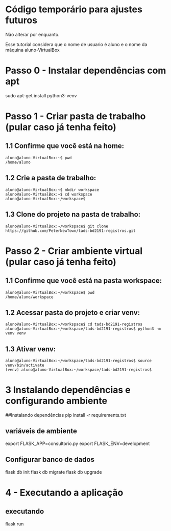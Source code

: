 # Código temporário para ajustes futuros
Não alterar por enquanto.

Esse tutorial considera que o nome de usuario é aluno e o nome da máquina aluno-VirtualBox

# Passo 0 - Instalar dependências com apt
sudo apt-get install python3-venv

# Passo 1 - Criar pasta de trabalho (pular caso já tenha feito)

## 1.1 Confirme que você está na home:
```console
aluno@aluno-VirtualBox:~$ pwd
/home/aluno
```

## 1.2 Crie a pasta de trabalho:
```console
aluno@aluno-VirtualBox:~$ mkdir workspace
aluno@aluno-VirtualBox:~$ cd workspace
aluno@aluno-VirtualBox:~/workspace$
```

## 1.3 Clone do projeto na pasta de trabalho:
```console
aluno@aluno-VirtualBox:~/workspace$ git clone https://github.com/PeterNewTown/tads-bd2191-registros.git
```

# Passo 2 - Criar ambiente virtual (pular caso já tenha feito)

## 1.1 Confirme que você está na pasta workspace:
```console
aluno@aluno-VirtualBox:~/workspace$ pwd
/home/aluno/workspace
```

## 1.2 Acessar pasta do projeto e criar venv:
```console
aluno@aluno-VirtualBox:~/workspace$ cd tads-bd2191-registros
aluno@aluno-VirtualBox:~/workspace/tads-bd2191-registros$ python3 -m venv venv
```
## 1.3 Ativar venv:
```console
aluno@aluno-VirtualBox:~/workspace/tads-bd2191-registros$ source venv/bin/activate
(venv) aluno@aluno-VirtualBox:~/workspace/tads-bd2191-registros$
```


# 3 Instalando dependências e configurando ambiente

##Instalando dependências
pip install -r requirements.txt

## variáveis de ambiente
export FLASK_APP=consultorio.py
export FLASK_ENV=development

## Configurar banco de dados
flask db init
flask db migrate
flask db upgrade

# 4 - Executando a aplicação

## executando
flask run

